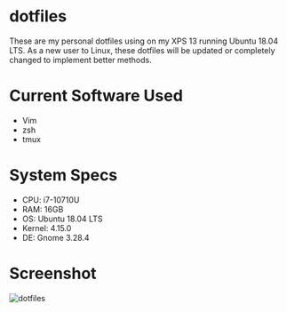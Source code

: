 # dotfiles

These are my personal dotfiles using on my XPS 13 running Ubuntu 18.04 LTS. As a new user to Linux, these dotfiles will be updated or completely changed to implement better methods.

# Current Software Used
* Vim
* zsh
* tmux

# System Specs
* CPU: i7-10710U
* RAM: 16GB
* OS: Ubuntu 18.04 LTS
* Kernel: 4.15.0
* DE: Gnome 3.28.4

# Screenshot
![dotfiles](https://imgur.com/Lo0mdnO.png)
